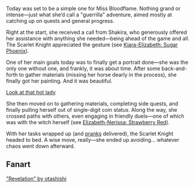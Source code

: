 <!-- title: Elizabeth Rose Bloodflame -->
<!-- status: Alive -->

Today was set to be a simple one for Miss Bloodflame. Nothing grand or intense—just what she’d call a "guerrilla" adventure, aimed mostly at catching up on quests and general progress.

Right at the start, she received a call from Shakira, who generously offered her assistance with anything she needed—being ahead of the game and all. The Scarlet Knight appreciated the gesture (see [Kiara-Elizabeth: Sugar Phoenix](#edge:kiara-liz)).

One of her main goals today was to finally get a portrait done—she was the only one without one, and frankly, it was about time. After some back-and-forth to gather materials (missing her horse dearly in the process), she finally got her painting. And it was beautiful.

[Look at that hot lady](#embed:https://www.youtube.com/live/CVF91CqGD80?si=xnTcW4oA0I5l5zax&t=4441)

She then moved on to gathering materials, completing side quests, and finally pulling herself out of single-digit coin status. Along the way, she crossed paths with others, even engaging in friendly duels—one of which was with the witch herself (see [Elizabeth-Nerissa: Strawberry Red](#edge:liz-nerissa)).

With her tasks wrapped up (and [pranks](https://www.youtube.com/live/CVF91CqGD80?si=AEpkx-sq8MxwFXQM&t=8458) delivered), the Scarlet Knight headed to bed. A wise move, really—she ended up avoiding... whatever chaos went down afterward.

## Fanart

["Revelation" by otashishi](https://x.com/ashiartwork/status/1900196831394668961)